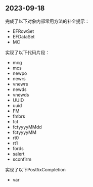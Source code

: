 ## 2023-09-18

完成了以下对象内部常用方法的补全提示：

- EFRowSet
- EFDataSet
- MC

实现了以下代码片段：

- mcg
- mcs
- newpo
- newrs
- vnewrs
- newds
- vnewds
- UUID
- uuid
- FM
- fmbrs
- fct
- fctyyyyMMdd
- fctyyyyMM
- rt0
- rt1
- fords
- salert
- sconfirm

实现了以下PostfixCompletion

- var